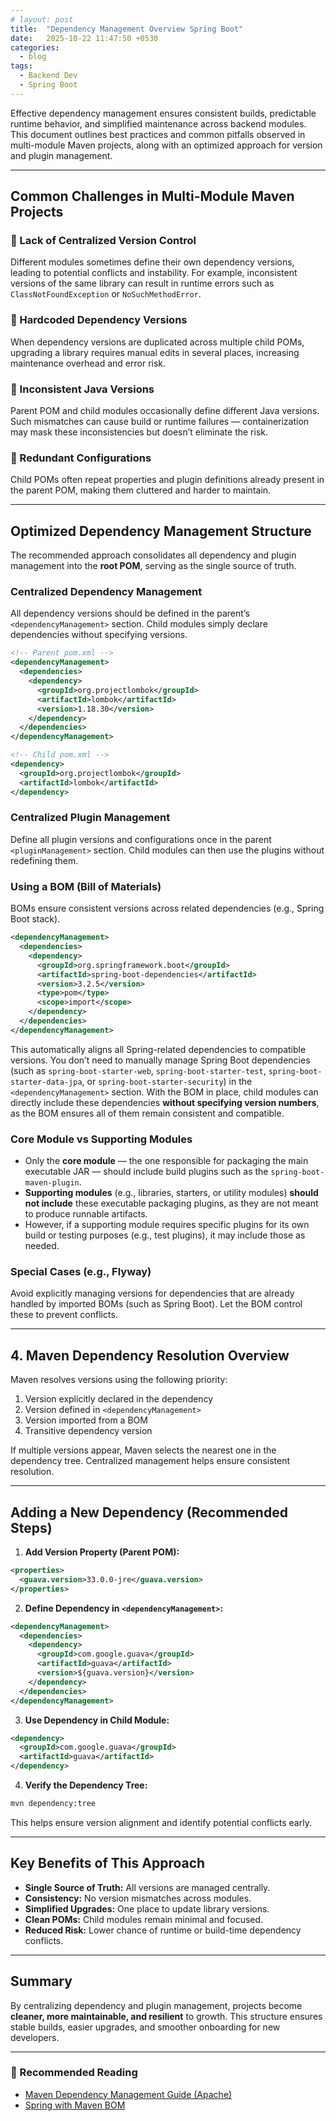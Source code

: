 ```yaml
---
# layout: post
title:  "Dependency Management Overview Spring Boot"
date:   2025-10-22 11:47:50 +0530
categories:
  - blog
tags:
  - Backend Dev
  - Spring Boot
---
```


Effective dependency management ensures consistent builds, predictable runtime behavior, and simplified maintenance across backend modules.
This document outlines best practices and common pitfalls observed in multi-module Maven projects, along with an optimized approach for version and plugin management.

---

## Common Challenges in Multi-Module Maven Projects

### 🔹 Lack of Centralized Version Control

Different modules sometimes define their own dependency versions, leading to potential conflicts and instability.
For example, inconsistent versions of the same library can result in runtime errors such as `ClassNotFoundException` or `NoSuchMethodError`.

### 🔹 Hardcoded Dependency Versions

When dependency versions are duplicated across multiple child POMs, upgrading a library requires manual edits in several places, increasing maintenance overhead and error risk.

### 🔹 Inconsistent Java Versions

Parent POM and child modules occasionally define different Java versions.
Such mismatches can cause build or runtime failures — containerization may mask these inconsistencies but doesn’t eliminate the risk.

### 🔹 Redundant Configurations

Child POMs often repeat properties and plugin definitions already present in the parent POM, making them cluttered and harder to maintain.

---

## Optimized Dependency Management Structure

The recommended approach consolidates all dependency and plugin management into the **root POM**, serving as the single source of truth.

### Centralized Dependency Management

All dependency versions should be defined in the parent’s `<dependencyManagement>` section.
Child modules simply declare dependencies without specifying versions.

```xml
<!-- Parent pom.xml -->
<dependencyManagement>
  <dependencies>
    <dependency>
      <groupId>org.projectlombok</groupId>
      <artifactId>lombok</artifactId>
      <version>1.18.30</version>
    </dependency>
  </dependencies>
</dependencyManagement>

<!-- Child pom.xml -->
<dependency>
  <groupId>org.projectlombok</groupId>
  <artifactId>lombok</artifactId>
</dependency>
```

### Centralized Plugin Management

Define all plugin versions and configurations once in the parent `<pluginManagement>` section.
Child modules can then use the plugins without redefining them.

### Using a BOM (Bill of Materials)

BOMs ensure consistent versions across related dependencies (e.g., Spring Boot stack).

```xml
<dependencyManagement>
  <dependencies>
    <dependency>
      <groupId>org.springframework.boot</groupId>
      <artifactId>spring-boot-dependencies</artifactId>
      <version>3.2.5</version>
      <type>pom</type>
      <scope>import</scope>
    </dependency>
  </dependencies>
</dependencyManagement>
```

This automatically aligns all Spring-related dependencies to compatible versions.
You don’t need to manually manage Spring Boot dependencies (such as `spring-boot-starter-web`, `spring-boot-starter-test`, `spring-boot-starter-data-jpa`, or `spring-boot-starter-security`) in the `<dependencyManagement>` section.
With the BOM in place, child modules can directly include these dependencies **without specifying version numbers**, as the BOM ensures all of them remain consistent and compatible.


### Core Module vs Supporting Modules

* Only the **core module** — the one responsible for packaging the main executable JAR — should include build plugins such as the `spring-boot-maven-plugin`.
* **Supporting modules** (e.g., libraries, starters, or utility modules) **should not include** these executable packaging plugins, as they are not meant to produce runnable artifacts.
* However, if a supporting module requires specific plugins for its own build or testing purposes (e.g., test plugins), it may include those as needed.
<!-- {: .notice} -->

### Special Cases (e.g., Flyway)

Avoid explicitly managing versions for dependencies that are already handled by imported BOMs (such as Spring Boot).
Let the BOM control these to prevent conflicts.

---

## 4. Maven Dependency Resolution Overview

Maven resolves versions using the following priority:

1. Version explicitly declared in the dependency
2. Version defined in `<dependencyManagement>`
3. Version imported from a BOM
4. Transitive dependency version

If multiple versions appear, Maven selects the nearest one in the dependency tree.
Centralized management helps ensure consistent resolution.

---

## Adding a New Dependency (Recommended Steps)

1. **Add Version Property (Parent POM):**

```xml
<properties>
  <guava.version>33.0.0-jre</guava.version>
</properties>
```

2. **Define Dependency in `<dependencyManagement>`:**

```xml
<dependencyManagement>
  <dependencies>
    <dependency>
      <groupId>com.google.guava</groupId>
      <artifactId>guava</artifactId>
      <version>${guava.version}</version>
    </dependency>
  </dependencies>
</dependencyManagement>
```

3. **Use Dependency in Child Module:**

```xml
<dependency>
  <groupId>com.google.guava</groupId>
  <artifactId>guava</artifactId>
</dependency>
```

4. **Verify the Dependency Tree:**

```bash
mvn dependency:tree
```

This helps ensure version alignment and identify potential conflicts early.

---

## Key Benefits of This Approach

* **Single Source of Truth:** All versions are managed centrally.
* **Consistency:** No version mismatches across modules.
* **Simplified Upgrades:** One place to update library versions.
* **Clean POMs:** Child modules remain minimal and focused.
* **Reduced Risk:** Lower chance of runtime or build-time dependency conflicts.

---

## Summary

By centralizing dependency and plugin management, projects become **cleaner, more maintainable, and resilient** to growth.
This structure ensures stable builds, easier upgrades, and smoother onboarding for new developers.

---

### 📘 Recommended Reading

* [Maven Dependency Management Guide (Apache)](https://maven.apache.org/guides/introduction/introduction-to-dependency-mechanism.html)
* [Spring with Maven BOM](https://www.baeldung.com/spring-maven-bom)


